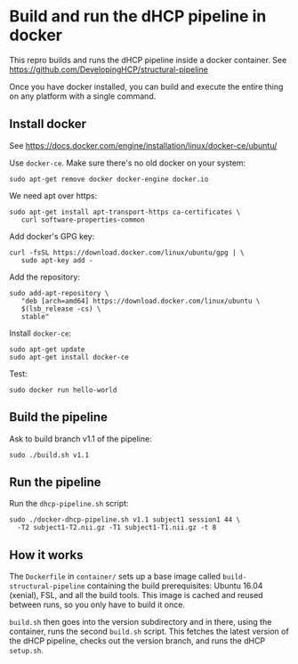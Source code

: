 # Build and run the dHCP pipeline in docker

This repro builds and runs the dHCP pipeline inside a docker container. See 
https://github.com/DevelopingHCP/structural-pipeline

Once you have docker installed, you can build and execute the entire
thing on any platform with a single command.

## Install docker

See https://docs.docker.com/engine/installation/linux/docker-ce/ubuntu/

Use `docker-ce`. Make sure there's no old docker on your system:

	sudo apt-get remove docker docker-engine docker.io

We need apt over https:

	sudo apt-get install apt-transport-https ca-certificates \
	   curl software-properties-common

Add docker's GPG key:

	curl -fsSL https://download.docker.com/linux/ubuntu/gpg | \
	   sudo apt-key add -

Add the repository:

	sudo add-apt-repository \
	   "deb [arch=amd64] https://download.docker.com/linux/ubuntu \
	   $(lsb_release -cs) \
	   stable"

Install `docker-ce`:

	sudo apt-get update
	sudo apt-get install docker-ce

Test:

	sudo docker run hello-world

## Build the pipeline

Ask to build branch v1.1 of the pipeline:

	sudo ./build.sh v1.1

## Run the pipeline

Run the `dhcp-pipeline.sh` script:

	sudo ./docker-dhcp-pipeline.sh v1.1 subject1 session1 44 \
	  -T2 subject1-T2.nii.gz -T1 subject1-T1.nii.gz -t 8

## How it works

The `Dockerfile` in `container/` sets up a base image called
`build-structural-pipeline` containing the build prerequisites: Ubuntu
16.04 (xenial), FSL, and all the build tools. This image is cached and reused
between runs, so you only have to build it once.

`build.sh` then goes into the version subdirectory and in there, using the
container, runs the second `build.sh` script. This fetches the latest version
of the dHCP pipeline, checks out the version branch, and runs the dHCP
`setup.sh`.
